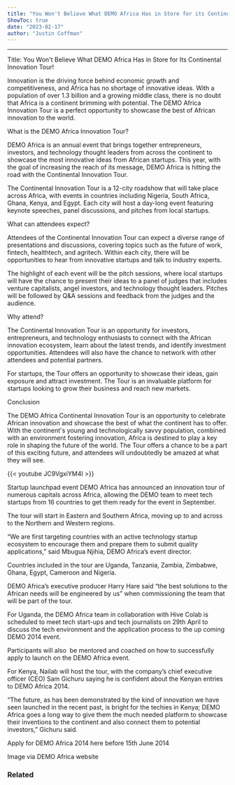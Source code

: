 ```yaml
---
title: "You Won't Believe What DEMO Africa Has in Store for its Continental Innovation Tour!"
ShowToc: true 
date: "2023-02-17"
author: "Justin Coffman"
---
```

*****
Title: You Won't Believe What DEMO Africa Has in Store for Its Continental Innovation Tour!

Innovation is the driving force behind economic growth and competitiveness, and Africa has no shortage of innovative ideas. With a population of over 1.3 billion and a growing middle class, there is no doubt that Africa is a continent brimming with potential. The DEMO Africa Innovation Tour is a perfect opportunity to showcase the best of African innovation to the world.

What is the DEMO Africa Innovation Tour?

DEMO Africa is an annual event that brings together entrepreneurs, investors, and technology thought leaders from across the continent to showcase the most innovative ideas from African startups. This year, with the goal of increasing the reach of its message, DEMO Africa is hitting the road with the Continental Innovation Tour.

The Continental Innovation Tour is a 12-city roadshow that will take place across Africa, with events in countries including Nigeria, South Africa, Ghana, Kenya, and Egypt. Each city will host a day-long event featuring keynote speeches, panel discussions, and pitches from local startups.

What can attendees expect?

Attendees of the Continental Innovation Tour can expect a diverse range of presentations and discussions, covering topics such as the future of work, fintech, healthtech, and agritech. Within each city, there will be opportunities to hear from innovative startups and talk to industry experts.

The highlight of each event will be the pitch sessions, where local startups will have the chance to present their ideas to a panel of judges that includes venture capitalists, angel investors, and technology thought leaders. Pitches will be followed by Q&A sessions and feedback from the judges and the audience.

Why attend?

The Continental Innovation Tour is an opportunity for investors, entrepreneurs, and technology enthusiasts to connect with the African innovation ecosystem, learn about the latest trends, and identify investment opportunities. Attendees will also have the chance to network with other attendees and potential partners.

For startups, the Tour offers an opportunity to showcase their ideas, gain exposure and attract investment. The Tour is an invaluable platform for startups looking to grow their business and reach new markets.

Conclusion

The DEMO Africa Continental Innovation Tour is an opportunity to celebrate African innovation and showcase the best of what the continent has to offer. With the continent's young and technologically savvy population, combined with an environment fostering innovation, Africa is destined to play a key role in shaping the future of the world. The Tour offers a chance to be a part of this exciting future, and attendees will undoubtedly be amazed at what they will see.

{{< youtube JC9VgxiYM4I >}} 



Startup launchpad event DEMO Africa has announced an innovation tour of numerous capitals across Africa, allowing the DEMO team to meet tech startups from 16 countries to get them ready for the event in September.
 
The tour will start in Eastern and Southern Africa, moving up to and across to the Northern and Western regions.
 
“We are first targeting countries with an active technology startup ecosystem to encourage them and prepare them to submit quality applications,” said Mbugua Njihia, DEMO Africa’s event director.
 
Countries included in the tour are Uganda, Tanzania, Zambia, Zimbabwe, Ghana, Egypt, Cameroon and Nigeria.
 
DEMO Africa’s executive producer Harry Hare said “the best solutions to the African needs will be engineered by us” when commissioning the team that will be part of the tour.
 
For Uganda, the DEMO Africa team in collaboration with Hive Colab is scheduled to meet tech start-ups and tech journalists on 29th April to discuss the tech environment and the application process to the up coming DEMO 2014 event.
 
Participants will also  be mentored and coached on how to successfully apply to launch on the DEMO Africa event.
 
For Kenya, Nailab will host the tour, with the company’s chief executive officer (CEO) Sam Gichuru saying he is confident about the Kenyan entries to DEMO Africa 2014.
 
“The future, as has been demonstrated by the kind of innovation we have seen launched in the recent past, is bright for the techies in Kenya; DEMO Africa goes a long way to give them the much needed platform to showcase their inventions to the continent and also connect them to potential investors,” Gichuru said.
 
Apply for DEMO Africa 2014 here before 15th June 2014
 
Image via DEMO Africa website
 
### Related



